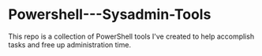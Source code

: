# Powershell---Sysadmin-Tools
This repo is a collection of PowerShell tools I've created to help accomplish tasks and free up administration time.
